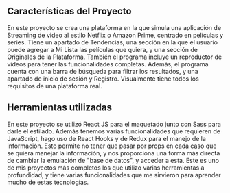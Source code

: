 ## Características del Proyecto
En este proyecto se crea una plataforma en la que simula una aplicación de Streaming de video al estilo Netflix o Amazon Prime, centrado en películas y series. Tiene un apartado de Tendencias, una sección en la que el usuario puede agregar a Mi Lista las películas que quiera, y una sección de Originales de la Plataforma.
También el programa incluye un reproductor de videos para tener las funcionalidades completas.
Además, el programa cuenta con una barra de búsqueda para filtrar los resultados, y una apartado de inicio de sesión y Registro. Visualmente tiene todos los requisitos de una plataforma real.
## Herramientas utilizadas
En este proyecto se utilizó React JS para el maquetado junto con Sass para darle el estilado. Además tenemos varias funcionalidades que requieren de JavaScript, hago uso de React Hooks y de Redux para el manejo de la información. Esto permite no tener que pasar por props en cada caso que se quiera manejar la información, y nos proporciona una forma más directa de cambiar la emulación de "base de datos", y acceder a esta.
Este es uno de mis proyectos más completos los que utilizo varias herramientas a profundidad, y tiene varias funcionalidades que me sirvieron para aprender mucho de estas tecnologías. 
